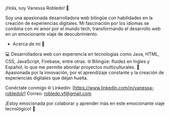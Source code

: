 

<!----
👋 Hi, I’m @vane-robledo
- 👀 I’m interested in ...
- 🌱 I’m currently learning ...
- 💞️ I’m looking to collaborate on ...
- 📫 How to reach me ...
- 😄 Pronouns: ...
- ⚡ Fun fact: ...
vane-robledo/vane-robledo is a ✨ special ✨ repository because its `README.md` (this file) appears on your GitHub profile.
You can click the Preview link to take a look at your changes.
--->¡Hola, soy Vanessa Robledo! 👋

Soy una apasionada desarrolladora web bilingüe con habilidades en la creación de experiencias digitales.
Mi fascinación por los idiomas se combina con mi amor por el mundo tech, transformando el desarrollo web en un emocionante viaje de descubrimiento.

- Acerca de mí 🚀

💻 Desarrolladora web con experiencia en tecnologías como Java, HTML, CSS, JavaScript, Firebase, entre otras.
🌐 Bilingüe: fluidez en Ingles y Español, lo que me permite abordar proyectos multiculturales.
🌟 Apasionada por la innovación, por el aprendizaje constante y la creación de experiencias digitales que dejan huella.

Conéctate conmigo 🌐
Linkedin: [https://www.linkedin.com/in/vanessa-robledol/]
Correo: robledo.vf@gmail.com

¡Estoy emocionada por colaborar y aprender más en este emocionante viaje tecnológico! 🚀

